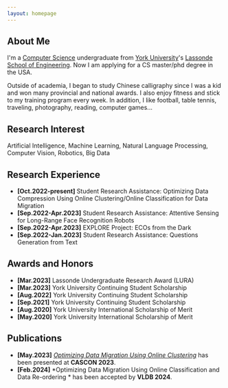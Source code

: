 ```yaml
---
layout: homepage
---
```


## About Me
I'm a <a href="https://lassonde.yorku.ca/academics/computer-science" target="_blank"> Computer Science</a> undergraduate from <a href="https://www.yorku.ca/" target="_blank"> York University</a>'s <a href="https://lassonde.yorku.ca/" target="_blank"> Lassonde School of Engineering</a>. Now I am applying for a CS master/phd degree in the USA.

Outside of academia, I began to study Chinese calligraphy since I was a kid and won many provincial and national awards. I also enjoy fitness and stick to my training program every week. In addition, I like football, table tennis, traveling, photography, reading, computer games...


## Research Interest
Artificial Intelligence, Machine Learning, Natural Language Processing, Computer Vision, Robotics, Big Data


## Research Experience
- **[Oct.2022-present]** Student Research Assistance: Optimizing Data Compression Using Online Clustering/Online Classification for Data Migration
- **[Sep.2022-Apr.2023]** Student Research Assistance: Attentive Sensing for Long-Range Face Recognition Robots
- **[Sep.2022-Apr.2023]** EXPLORE Project: ECOs from the Dark
- **[Sep.2022-Jan.2023]** Student Research Assistance: Questions Generation from Text


## Awards and Honors
- **[Mar.2023]** Lassonde Undergraduate Research Award (LURA)
- **[Mar.2023]** York University Continuing Student Scholarship
- **[Aug.2022]** York University Continuing Student Scholarship
- **[Sep.2021]** York University Continuing Student Scholarship
- **[Aug.2020]** York University International Scholarship of Merit
- **[May.2020]** York University International Scholarship of Merit



## Publications
- **[May.2023]** <a href="https://dl.acm.org/doi/abs/10.5555/3615924.3615944" target="_blank">*Optimizing Data Migration Using Online Clustering*</a> has been presented at **CASCON 2023**.
- **[Feb.2024]** *Optimizing Data Migration Using Online Classification and Data Re-ordering * has been accepted by **VLDB 2024**.
